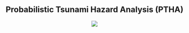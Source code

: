 <h2 align="center">Probabilistic Tsunami Hazard Analysis (PTHA)</h2>
<p align="center">
  <img src="https://images.squarespace-cdn.com/content/v1/5b44717d8ab722131f77472d/1585909627219-Y4AWGAIQIZFS1HTDQJ9H/The+Great+Plastic+Wave+2020+SQUARErgb.jpg?format=1000w">
</p>


